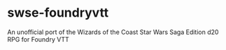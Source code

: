 # swse-foundryvtt
An unofficial port of the Wizards of the Coast Star Wars Saga Edition d20 RPG for Foundry VTT
